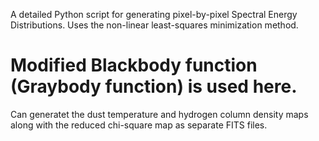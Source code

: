 A detailed Python script for generating pixel-by-pixel Spectral Energy Distributions. Uses the non-linear least-squares minimization method. 
# Modified Blackbody function (Graybody function) is used here.
Can generatet the dust temperature and hydrogen column density maps along with the reduced chi-square map as separate FITS files.
